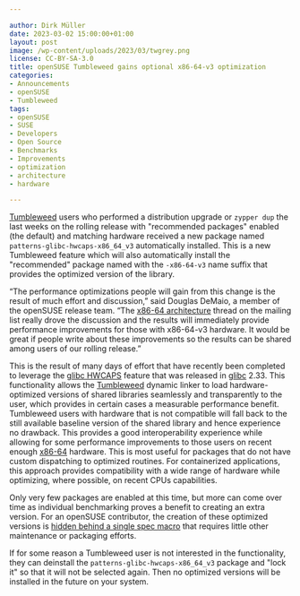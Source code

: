 ```yaml
---

author: Dirk Müller 
date: 2023-03-02 15:00:00+01:00
layout: post
image: /wp-content/uploads/2023/03/twgrey.png
license: CC-BY-SA-3.0
title: openSUSE Tumbleweed gains optional x86-64-v3 optimization
categories:
- Announcements
- openSUSE
- Tumbleweed
tags:
- openSUSE
- SUSE
- Developers
- Open Source
- Benchmarks
- Improvements
- optimization
- architecture
- hardware

---
```


[Tumbleweed](https://get.opensuse.org/tumbleweed/) users who performed a distribution upgrade or `zypper dup` the last weeks on the rolling release with "recommended packages" enabled (the default) and matching hardware received a new package named `patterns-glibc-hwcaps-x86_64_v3` automatically installed. This is a new Tumbleweed feature which will also automatically install the "recommended" package named with the `-x86-64-v3` name suffix that provides the optimized version of the library.

“The performance optimizations people will gain from this change is the result of much effort and discussion,” said Douglas DeMaio, a member of the openSUSE release team. “The [x86-64 architecture](https://lists.opensuse.org/archives/list/factory@lists.opensuse.org/thread/JTFUDX72VB7WPCBH4CV5E4XYXFWWKHXQ/) thread on the mailing list really drove the discussion and the results will immediately provide performance improvements for those with x86-64-v3 hardware. It would be great if people write about these improvements so the results can be shared among users of our rolling release.” 

This is the result of many days of effort that have recently been completed to leverage the [glibc HWCAPS](https://build.opensuse.org/package/show/openSUSE:Factory/patterns-glibc-hwcaps) feature that was released in [glibc](https://www.gnu.org/software/libc/) 2.33. This functionality allows the [Tumbleweed](https://get.opensuse.org/tumbleweed/) dynamic linker to load hardware-optimized versions of shared libraries seamlessly and transparently to the user, which provides in certain cases a measurable performance benefit.  Tumbleweed users with hardware that is not compatible will fall back to the still available baseline version of the shared library and hence experience no drawback. This provides a good interoperability experience while allowing for some performance improvements to those users on recent enough [x86-64](https://en.wikipedia.org/wiki/X86-64) hardware. This is most useful for packages that do not have custom dispatching to optimized routines. For containerized applications, this approach provides compatibility with a wide range of hardware while optimizing, where possible, on recent CPUs capabilities.

Only very few packages are enabled at this time, but more can come over time as individual benchmarking proves a benefit to creating an extra version. For an openSUSE contributor, the creation of these optimized versions is [hidden behind a single spec macro](https://en.opensuse.org/openSUSE:Packaging_Conventions_RPM_Macros#%{?suse_build_hwcaps_libs}) that requires little other maintenance or packaging efforts. 

If for some reason a Tumbleweed user is not interested in the functionality, they can deinstall the `patterns-glibc-hwcaps-x86_64_v3` package and "lock it" so that it will not be selected again. Then no optimized versions will be installed in the future on your system.

<meta name="openSUSE, Developers, sysadmin, user, Open Source, speed, benchmarks, improvements, optimization, architecture, hardware" content="HTML,CSS,XML,JavaScript">
